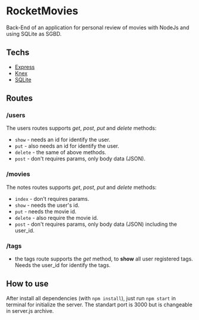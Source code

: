 # RocketMovies

Back-End of an application for personal review of movies with NodeJs and using SQLite as SGBD.

## Techs

- [Express](https://expressjs.com/)
- [Knex](http://knexjs.org/)
- [SQLite](https://www.sqlite.org/index.html)

## Routes

### /users

The users routes supports *get*, *post*, *put* and *delete* methods:

- ```show``` - needs an id for identify the user.
- ```put```  - also needs an id for identify the user.
- ```delete``` - the same of above methods.
- ```post``` - don't requires params, only body data (JSON).

### /movies

The notes routes supports *get*, *post*, *put* and *delete* methods:

- ```index``` - don't requires params.
- ```show``` -  needs the user's id.
- ```put```  - needs the movie id.
- ```delete``` - also require the movie id.
- ```post``` - don't requires params, only body data (JSON) including the user_id.

### /tags
- the tags route supports the *get* method, to **show** all user registered tags. Needs the user_id for identify the tags.

## How to use

 After install all dependencies (with ```npm install```), just run ```npm start``` in terminal for initialize the server. The standart port is 3000 but is changeable in server.js archive.
